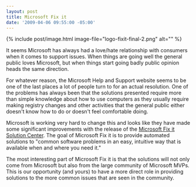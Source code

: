 ```yaml
---
layout: post
title: Microsoft Fix it
date: '2009-04-06 09:55:00 -05:00'
---
```


{% include post/image.html image-file="logo-fixit-final-2.png" alt="" %}

It seems Microsoft has always had a love/hate relationship with consumers when it comes to support issues. When things are going well the general public loves Microsoft, but when things start going badly public opinion heads the same direction.

For whatever reason, the Microsoft Help and Support website seems to be one of the last places a lot of people turn to for an actual resolution. One of the problems has always been that the solutions presented require more than simple knowledge about how to use computers as they usually require making registry changes and other activities that the general public either doesn't know how to do or doesn't feel comfortable doing.

Microsoft is working very hard to change this and looks like they have made some significant improvements with the release of the [Microsoft Fix it Solution Center](http://support.microsoft.com/fixit#tab0). The goal of Microsoft Fix it is to provide automated solutions to "common software problems in an easy, intuitive way that is available when and where you need it."

The most interesting part of Microsoft Fix it is that the solutions will not only come from Microsoft but also from the large community of Microsoft MVPs. This is our opportunity (and yours) to have a more direct role in providing solutions to the more common issues that are seen in the community.
